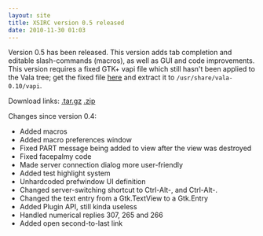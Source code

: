 ```yaml
---
layout: site
title: XSIRC version 0.5 released
date: 2010-11-30 01:03
---
```


Version 0.5 has been released. This version adds tab completion and editable slash-commands (macros), as well as GUI and code improvements. This version requires a fixed GTK+ vapi file which still hasn't been applied to the Vala tree; get the fixed file [here](http://ahb.me/11-h) and extract it to `/usr/share/vala-0.10/vapi`.

Download links: [.tar.gz](https://github.com/NieXS/XSIRC/tarball/v0.5) [.zip](https://github.com/NieXS/XSIRC/zipball/v0.5)

Changes since version 0.4:
* Added macros
* Added macro preferences window
* Fixed PART message being added to view after the view was destroyed
* Fixed facepalmy code
* Made server connection dialog more user-friendly
* Added test highlight system
* Unhardcoded prefwindow UI definition
* Changed server-switching shortcut to Ctrl-Alt-, and Ctrl-Alt-.
* Changed the text entry from a Gtk.TextView to a Gtk.Entry
* Added Plugin API, still kinda useless
* Handled numerical replies 307, 265 and 266
* Added open second-to-last link
